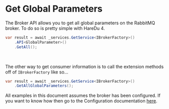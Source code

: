 # Get Global Parameters

The Broker API allows you to get all global parameters on the RabbitMQ broker. To do so is pretty simple with HareDu 4.

```c#
var result = await _services.GetService<IBrokerFactory>()
    .API<GlobalParameter>()
    .GetAll();
```
<br>

The other way to get consumer information is to call the extension methods off of ```IBrokerFactory``` like so...

```c#
var result = await _services.GetService<IBrokerFactory>()
    .GetAllGlobalParameters();
```

All examples in this document assumes the broker has been configured. If you want to know how then go to the Configuration documentation [here](https://github.com/ahives/HareDu3/blob/master/docs/configuration.md).

